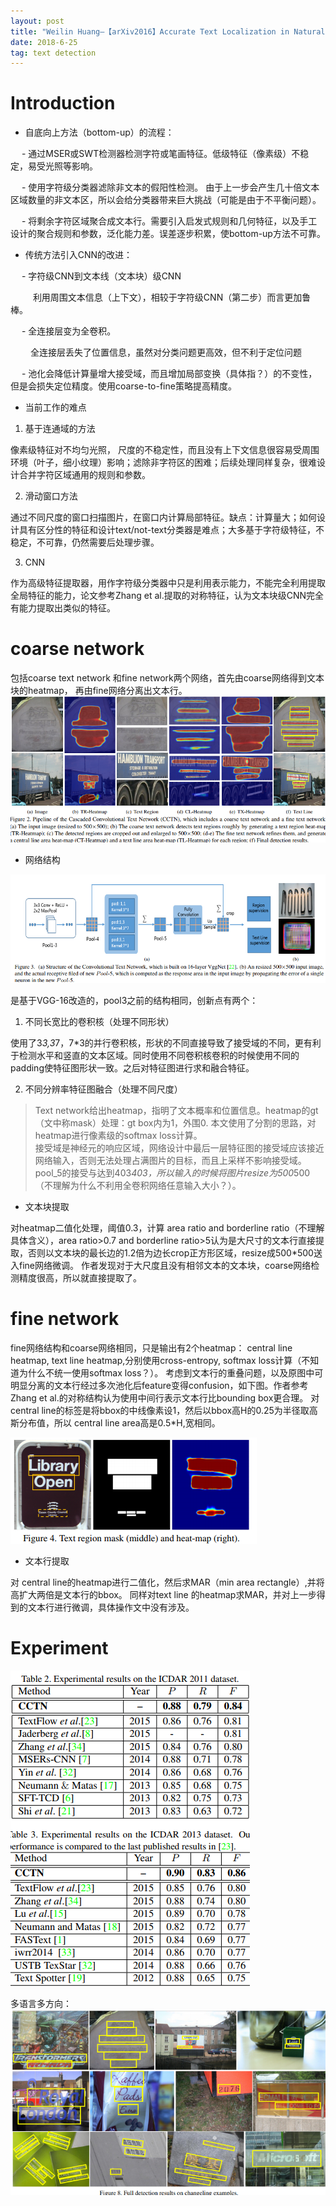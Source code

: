 ```yaml
---
layout: post
title: "Weilin Huang—【arXiv2016】Accurate Text Localization in Natural Image with Cascaded Convolutional Text Network"
date: 2018-6-25
tag: text detection 
---   
```


# Introduction
* 自底向上方法（bottom-up）的流程：

&emsp; - 通过MSER或SWT检测器检测字符或笔画特征。低级特征（像素级）不稳定，易受光照等影响。

&emsp; - 使用字符级分类器滤除非文本的假阳性检测。  由于上一步会产生几十倍文本区域数量的非文本区，所以会给分类器带来巨大挑战（可能是由于不平衡问题）。

&emsp; - 将剩余字符区域聚合成文本行。需要引入启发式规则和几何特征，以及手工设计的聚合规则和参数，泛化能力差。误差逐步积累，使bottom-up方法不可靠。

* 传统方法引入CNN的改进：

&emsp; - 字符级CNN到文本线（文本块）级CNN

&emsp; &emsp;  利用周围文本信息（上下文），相较于字符级CNN（第二步）而言更加鲁棒。

&emsp; - 全连接层变为全卷积。

&emsp;&emsp;  全连接层丢失了位置信息，虽然对分类问题更高效，但不利于定位问题

&emsp; - 池化会降低计算量增大接受域，而且增加局部变换（具体指？）的不变性，但是会损失定位精度。使用coarse-to-fine策略提高精度。

* 当前工作的难点    

1. 基于连通域的方法

像素级特征对不均匀光照， 尺度的不稳定性，而且没有上下文信息很容易受周围环境（叶子，细小纹理）影响；滤除非字符区的困难；后续处理同样复杂，很难设计合并字符区域通用的规则和参数。

2. 滑动窗口方法

通过不同尺度的窗口扫描图片，在窗口内计算局部特征。缺点：计算量大；如何设计具有区分性的特征和设计text/not-text分类器是难点；大多基于字符级特征，不稳定，不可靠，仍然需要后处理步骤。

3. CNN

作为高级特征提取器，用作字符级分类器中只是利用表示能力，不能完全利用提取全局特征的能力，论文参考Zhang et al.提取的对称特征，认为文本块级CNN完全有能力提取出类似的特征。

# coarse network

包括coarse text network 和fine network两个网络，首先由coarse网络得到文本块的heatmap， 再由fine网络分离出文本行。
<img src="_images/CCTN-1.png">

* 网络结构

![](_images/CCTN-2.png)

是基于VGG-16改造的，pool3之前的结构相同，创新点有两个：

1. 不同长宽比的卷积核（处理不同形状）

使用了3*3,3*7，7*3的并行卷积核，形状的不同直接导致了接受域的不同，更有利于检测水平和竖直的文本区域。同时使用不同卷积核卷积的时候使用不同的padding使特征图形状一致。之后对特征图进行求和融合特征。

2.  不同分辨率特征图融合（处理不同尺度）

>Text network给出heatmap，指明了文本概率和位置信息。heatmap的gt（文中称mask）处理：gt box内为1，外围0. 本文使用了分割的思路，对heatmap进行像素级的softmax loss计算。     
>接受域是神经元的响应区域，网络设计中最后一层特征图的接受域应该接近网络输入，否则无法处理占满图片的目标，而且上采样不影响接受域。pool_5的接受与达到403*403，所以输入的时候将图片resize为500*500（不理解为什么不利用全卷积网络任意输入大小？）。

* 文本块提取

对heatmap二值化处理，阈值0.3，计算 area ratio and borderline ratio（不理解具体含义），area ratio>0.7  and borderline ratio>5认为是大尺寸的文本行直接提取，否则以文本块的最长边的1.2倍为边长crop正方形区域，resize成500*500送入fine网络微调。
作者发现对于大尺度且没有相邻文本的文本块，coarse网络检测精度很高，所以就直接提取了。

# fine network

fine网络结构和coarse网络相同，只是输出有2个heatmap： central line heatmap, text line heatmap,分别使用cross-entropy, softmax loss计算（不知道为什么不统一使用softmax loss？）。
考虑到文本行的重叠问题，以及原图中可明显分离的文本行经过多次池化后feature变得confusion，如下图。作者参考Zhang et al.的对称结构认为使用中间行表示文本行比bounding box更合理。
对 central line的标签是将bbox的中线像素设1，然后以bbox高H的0.25为半径取高斯分布值，所以 central line area高是0.5*H,宽相同。

![](_images/CCTN-3.PNG)

* 文本行提取

对 central line的heatmap进行二值化，然后求MAR（min area rectangle）,并将高扩大两倍是文本行的bbox。
同样对text line 的heatmap求MAR，并对上一步得到的文本行进行微调，具体操作文中没有涉及。

# Experiment

![](_images/CCTN-4.PNG)

多语言多方向：
![](_images/CCTN-5.PNG)
